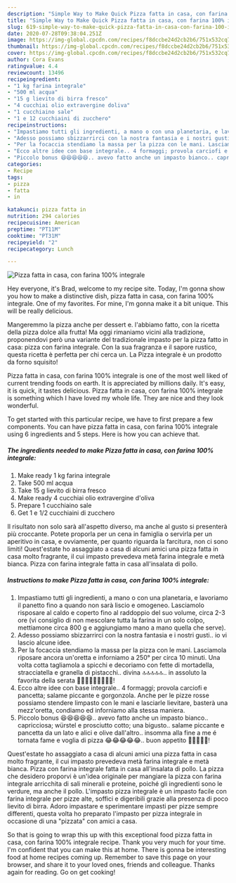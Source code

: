 ```yaml
---
description: "Simple Way to Make Quick Pizza fatta in casa, con farina 100% integrale"
title: "Simple Way to Make Quick Pizza fatta in casa, con farina 100% integrale"
slug: 619-simple-way-to-make-quick-pizza-fatta-in-casa-con-farina-100-integrale
date: 2020-07-28T09:38:04.251Z
image: https://img-global.cpcdn.com/recipes/f8dccbe24d2cb2b6/751x532cq70/pizza-fatta-in-casa-con-farina-100-integrale-recipe-main-photo.jpg
thumbnail: https://img-global.cpcdn.com/recipes/f8dccbe24d2cb2b6/751x532cq70/pizza-fatta-in-casa-con-farina-100-integrale-recipe-main-photo.jpg
cover: https://img-global.cpcdn.com/recipes/f8dccbe24d2cb2b6/751x532cq70/pizza-fatta-in-casa-con-farina-100-integrale-recipe-main-photo.jpg
author: Cora Evans
ratingvalue: 4.4
reviewcount: 13496
recipeingredient:
- "1 kg farina integrale"
- "500 ml acqua"
- "15 g lievito di birra fresco"
- "4 cucchiai olio extravergine doliva"
- "1 cucchiaino sale"
- "1 e 12 cucchiaini di zucchero"
recipeinstructions:
- "Impastiamo tutti gli ingredienti, a mano o con una planetaria, e lavoriamo il panetto fino a quando non sarà liscio e omogeneo. Lasciamolo risposare al caldo e coperto fino al raddoppio del suo volume, circa 2-3 ore (vi consiglio di non mescolare tutta la farina in un solo colpo, mettiamone circa 800 g e aggiungiamo mano a mano quella che serve)."
- "Adesso possiamo sbizzarrirci con la nostra fantasia e i nostri gusti.. io vi lascio alcune idee."
- "Per la focaccia stendiamo la massa per la pizza con le mani. Lasciamola riposare ancora un&#39;oretta e inforniamo a 250° per circa 10 minuti. Una volta cotta tagliamola a spicchi e decoriamo con fette di mortadella, stracciatella e granella di pistacchi.. divina 🔝🔝🔝🔝🔝.. in assoluto la favorita della serata 👩🏻‍🍳🤩😍👏🏻💪🏻!"
- "Ecco altre idee con base integrale.. 4 formaggi; provola carciofi e pancetta; salame piccante e gorgonzola. Anche per le pizze rosse possiamo stendere limpasto con le mani e lasciarle lievitare, basterà una mezz&#39;oretta, condiamo ed inforniamo alla stessa maniera."
- "Piccolo bonus 😆😆😆😆😆.. avevo fatto anche un impasto bianco.. capricciosa; würstel e prosciutto cotto; una bigusto.. salame piccante e pancetta da un lato e alici e olive dall&#39;altro.. insomma alla fine a me é tornata fame e voglia di pizza 😂😂😂😂😂.. buon appetito 🌻🌻🌻🌻🌻!"
categories:
- Recipe
tags:
- pizza
- fatta
- in

katakunci: pizza fatta in 
nutrition: 294 calories
recipecuisine: American
preptime: "PT11M"
cooktime: "PT31M"
recipeyield: "2"
recipecategory: Lunch

---
```



![Pizza fatta in casa, con farina 100% integrale](https://img-global.cpcdn.com/recipes/f8dccbe24d2cb2b6/751x532cq70/pizza-fatta-in-casa-con-farina-100-integrale-recipe-main-photo.jpg)

Hey everyone, it's Brad, welcome to my recipe site. Today, I'm gonna show you how to make a distinctive dish, pizza fatta in casa, con farina 100% integrale. One of my favorites. For mine, I'm gonna make it a bit unique. This will be really delicious.

Mangeremmo la pizza anche per dessert e. l&#39;abbiamo fatto, con la ricetta della pizza dolce alla frutta! Ma oggi rimaniamo vicini alla tradizione, proponendovi però una variante del tradizionale impasto per la pizza fatto in casa: pizza con farina integrale. Con la sua fragranza e il sapore rustico, questa ricetta è perfetta per chi cerca un. La Pizza integrale è un prodotto da forno squisito!

Pizza fatta in casa, con farina 100% integrale is one of the most well liked of current trending foods on earth. It is appreciated by millions daily. It's easy, it is quick, it tastes delicious. Pizza fatta in casa, con farina 100% integrale is something which I have loved my whole life. They are nice and they look wonderful.


To get started with this particular recipe, we have to first prepare a few components. You can have pizza fatta in casa, con farina 100% integrale using 6 ingredients and 5 steps. Here is how you can achieve that.

<!--inarticleads1-->

##### The ingredients needed to make Pizza fatta in casa, con farina 100% integrale:

1. Make ready 1 kg farina integrale
1. Take 500 ml acqua
1. Take 15 g lievito di birra fresco
1. Make ready 4 cucchiai olio extravergine d&#39;oliva
1. Prepare 1 cucchiaino sale
1. Get 1 e 1/2 cucchiaini di zucchero


Il risultato non solo sarà all&#39;aspetto diverso, ma anche al gusto si presenterà più croccante. Potete proporla per un cena in famiglia o servirla per un aperitivo in casa, e ovviamente, per quanto riguarda la farcitura, non ci sono limiti! Quest&#39;estate ho assaggiato a casa di alcuni amici una pizza fatta in casa molto fragrante, il cui impasto prevedeva metà farina integrale e metà bianca. Pizza con farina integrale fatta in casa all&#39;insalata di pollo. 

<!--inarticleads2-->

##### Instructions to make Pizza fatta in casa, con farina 100% integrale:

1. Impastiamo tutti gli ingredienti, a mano o con una planetaria, e lavoriamo il panetto fino a quando non sarà liscio e omogeneo. Lasciamolo risposare al caldo e coperto fino al raddoppio del suo volume, circa 2-3 ore (vi consiglio di non mescolare tutta la farina in un solo colpo, mettiamone circa 800 g e aggiungiamo mano a mano quella che serve).
1. Adesso possiamo sbizzarrirci con la nostra fantasia e i nostri gusti.. io vi lascio alcune idee.
1. Per la focaccia stendiamo la massa per la pizza con le mani. Lasciamola riposare ancora un&#39;oretta e inforniamo a 250° per circa 10 minuti. Una volta cotta tagliamola a spicchi e decoriamo con fette di mortadella, stracciatella e granella di pistacchi.. divina 🔝🔝🔝🔝🔝.. in assoluto la favorita della serata 👩🏻‍🍳🤩😍👏🏻💪🏻!
1. Ecco altre idee con base integrale.. 4 formaggi; provola carciofi e pancetta; salame piccante e gorgonzola. Anche per le pizze rosse possiamo stendere limpasto con le mani e lasciarle lievitare, basterà una mezz&#39;oretta, condiamo ed inforniamo alla stessa maniera.
1. Piccolo bonus 😆😆😆😆😆.. avevo fatto anche un impasto bianco.. capricciosa; würstel e prosciutto cotto; una bigusto.. salame piccante e pancetta da un lato e alici e olive dall&#39;altro.. insomma alla fine a me é tornata fame e voglia di pizza 😂😂😂😂😂.. buon appetito 🌻🌻🌻🌻🌻!


Quest&#39;estate ho assaggiato a casa di alcuni amici una pizza fatta in casa molto fragrante, il cui impasto prevedeva metà farina integrale e metà bianca. Pizza con farina integrale fatta in casa all&#39;insalata di pollo. La pizza che desidero proporvi è un&#39;idea originale per mangiare la pizza con farina integrale arricchita di sali minerali e proteine, poiché gli ingredienti sono le verdure, ma anche il pollo. L&#39;impasto pizza integrale è un impasto facile con farina integrale per pizze alte, soffici e digeribili grazie alla presenza di poco lievito di birra. Adoro impastare e sperimentare impasti per pizze sempre differenti, questa volta ho preparato l&#39;impasto per pizza integrale in occasione di una &#34;pizzata&#34; con amici a casa. 

So that is going to wrap this up with this exceptional food pizza fatta in casa, con farina 100% integrale recipe. Thank you very much for your time. I'm confident that you can make this at home. There is gonna be interesting food at home recipes coming up. Remember to save this page on your browser, and share it to your loved ones, friends and colleague. Thanks again for reading. Go on get cooking!
